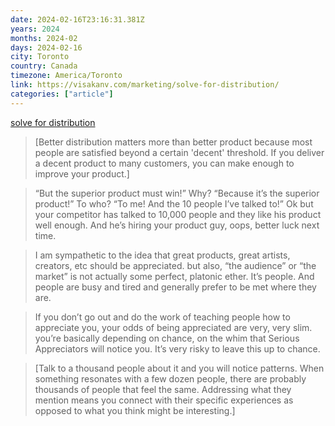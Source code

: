 ```yaml
---
date: 2024-02-16T23:16:31.381Z
years: 2024
months: 2024-02
days: 2024-02-16
city: Toronto
country: Canada
timezone: America/Toronto
link: https://visakanv.com/marketing/solve-for-distribution/
categories: ["article"]
---
```

[solve for distribution](https://visakanv.com/marketing/solve-for-distribution/)

> [Better distribution matters more than better product because most people are satisfied beyond a certain 'decent' threshold. If you deliver a decent product to many customers, you can make enough to improve your product.]

> “But the superior product must win!” Why? “Because it’s the superior product!” To who? “To me! And the 10 people I’ve talked to!” Ok but your competitor has talked to 10,000 people and they like his product well enough. And he’s hiring your product guy, oops, better luck next time.

> I am sympathetic to the idea that great products, great artists, creators, etc should be appreciated. but also, “the audience” or “the market” is not actually some perfect, platonic ether. It’s people. And people are busy and tired and generally prefer to be met where they are.

> If you don’t go out and do the work of teaching people how to appreciate you, your odds of being appreciated are very, very slim. you’re basically depending on chance, on the whim that Serious Appreciators will notice you. It’s very risky to leave this up to chance.

> [Talk to a thousand people about it and you will notice patterns. When something resonates with a few dozen people, there are probably thousands of people that feel the same. Addressing what they mention means you connect with their specific experiences as opposed to what you think might be interesting.]
